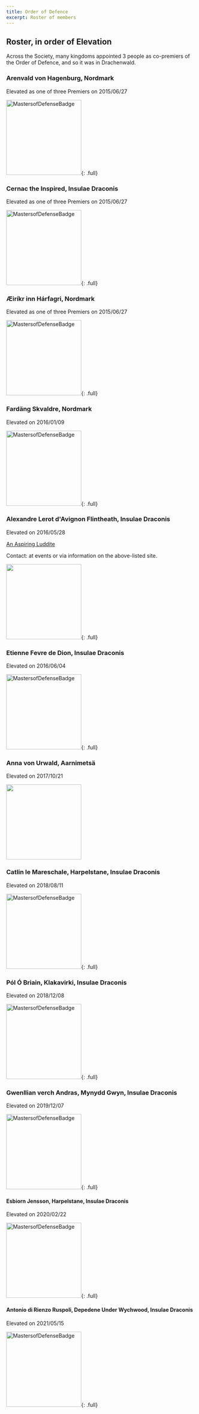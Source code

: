 ```yaml
---
title: Order of Defence
excerpt: Roster of members
---
```


## Roster, in order of Elevation

Across the Society, many kingdoms appointed 3 people as co-premiers of the Order of Defence, and so it was in Drachenwald.

### Arenvald von Hagenburg, Nordmark 

Elevated as one of three Premiers on 2015/06/27   

<img src="{{ site.baseurl }}{% link peers/defence/images/MoDBadge.jpg %}" width="200" alt="MastersofDefenseBadge">{: .full}

### Cernac the Inspired, Insulae Draconis

Elevated as one of three Premiers on 2015/06/27  

<img src="{{ site.baseurl }}{% link peers/defence/images/MoDBadge.jpg %}" width="200" alt="MastersofDefenseBadge">{: .full}

### &AElig;ir&iacute;kr inn H&aacute;rfagri, Nordmark

Elevated as one of three Premiers on 2015/06/27 

 <img src="{{ site.baseurl }}{% link peers/defence/images/MoDBadge.jpg %}" width="200" alt="MastersofDefenseBadge">{: .full}

### Fard&auml;ng Skvaldre, Nordmark 

Elevated on 2016/01/09 

<img src="{{ site.baseurl }}{% link peers/defence/images/MoDBadge.jpg %}" width="200" alt="MastersofDefenseBadge">{: .full}

### Alexandre Lerot d'Avignon Flintheath, Insulae Draconis

Elevated on 2016/05/28

<a href="http://www.aspiringluddite.com/">An Aspiring Luddite</a>

Contact: at events or via information on the above-listed site.

<img src="{{ site.baseurl }}{% link peers/defence/images/YuleCropped.jpg %}" width="200">{: .full}

### Etienne Fevre de Dion, Insulae Draconis

Elevated on 2016/06/04

<img src="{{ site.baseurl }}{% link peers/defence/images/MoDBadge.jpg %}" width="200" alt="MastersofDefenseBadge">{: .full}

### Anna von Urwald, Aarnimets&auml;

Elevated on 2017/10/21 

<img src="{{ site.baseurl }}{% link peers/defence/images/Anna01.jpg %}" width="200">  

### Catlin le Mareschale, Harpelstane, Insulae Draconis

Elevated on 2018/08/11

<img src="{{ site.baseurl }}{% link peers/defence/images/MoDBadge.jpg %}" width="200" alt="MastersofDefenseBadge">{: .full}

### P&oacute;l &Oacute; Briain, Klakavirki, Insulae Draconis

Elevated on 2018/12/08

<img src="{{ site.baseurl }}{% link peers/defence/images/MoDBadge.jpg %}" width="200" alt="MastersofDefenseBadge">{: .full}

### Gwenllian verch Andras, Mynydd Gwyn, Insulae Draconis

Elevated on 2019/12/07

<img src="{{ site.baseurl }}{% link peers/defence/images/MoDBadge.jpg %}" width="200" alt="MastersofDefenseBadge">{: .full}

#### Esbiorn Jensson, Harpelstane, Insulae Draconis

Elevated on 2020/02/22

<img src="{{ site.baseurl }}{% link peers/defence/images/MoDBadge.jpg %}" width="200" alt="MastersofDefenseBadge">{: .full}

#### Antonio di Rienzo Ruspoli, Depedene Under Wychwood, Insulae Draconis

Elevated on 2021/05/15

<img src="{{ site.baseurl }}{% link peers/defence/images/MoDBadge.jpg %}" width="200" alt="MastersofDefenseBadge">{: .full}
